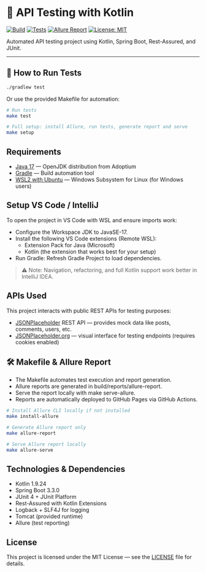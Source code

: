# 🧪 API Testing with Kotlin
[![Build](https://github.com/michaelbrendo/api-testing-kotlin/actions/workflows/gradle.yml/badge.svg)](https://github.com/michaelbrendo/api-testing-kotlin/actions)
[![Tests](https://img.shields.io/badge/tests-passing-brightgreen.svg)](https://github.com/michaelbrendo/api-testing-kotlin/actions)
[![Allure Report](https://img.shields.io/badge/Allure-Report-blue?logo=allure)](https://michaelbrendo.github.io/api-testing-kotlin/index.html)
[![License: MIT](https://img.shields.io/badge/License-MIT-blue.svg)](LICENSE)

Automated API testing project using Kotlin, Spring Boot, Rest-Assured, and JUnit.

---

## 🚀 How to Run Tests
```bash
./gradlew test
```
Or use the provided Makefile for automation:

```bash
# Run tests
make test
```
```bash
# Full setup: install Allure, run tests, generate report and serve
make setup
```

## Requirements
- [Java 17](https://adoptium.net/en-GB/temurin/releases/?version=17) — OpenJDK distribution from Adoptium
- [Gradle](https://gradle.org/install/) — Build automation tool
- [WSL2 with Ubuntu](https://learn.microsoft.com/en-us/windows/wsl/install) — Windows Subsystem for Linux (for Windows users)

## Setup VS Code / IntelliJ
To open the project in VS Code with WSL and ensure imports work:

- Configure the Workspace JDK to JavaSE-17.
- Install the following VS Code extensions (Remote WSL):
    - Extension Pack for Java (Microsoft)
    - Kotlin (the extension that works best for your setup)
- Run Gradle: Refresh Gradle Project to load dependencies.
> ⚠️ Note: Navigation, refactoring, and full Kotlin support work better in IntelliJ IDEA.

## APIs Used
This project interacts with public REST APIs for testing purposes:
- [JSONPlaceholder](https://jsonplaceholder.typicode.com/) REST API — provides mock data like posts, comments, users, etc.
- [JSONPlaceholder.org](https://jsonplaceholder.org/) — visual interface for testing endpoints (requires cookies enabled)

## 🛠 Makefile & Allure Report
- The Makefile automates test execution and report generation.
- Allure reports are generated in build/reports/allure-report.
- Serve the report locally with make serve-allure.
- Reports are automatically deployed to GitHub Pages via GitHub Actions.
```bash
# Install Allure CLI locally if not installed
make install-allure
```
```bash
# Generate Allure report only
make allure-report
```
```bash
# Serve Allure report locally
make allure-serve
```

## Technologies & Dependencies
- Kotlin 1.9.24
- Spring Boot 3.3.0
- JUnit 4 + JUnit Platform
- Rest-Assured with Kotlin Extensions
- Logback + SLF4J for logging
- Tomcat (provided runtime)
- Allure (test reporting)

## License
This project is licensed under the MIT License — see the [LICENSE](./LICENSE) file for details.
